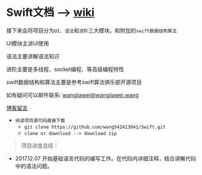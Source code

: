 # Swift文档 --> [wiki](https://github.com/wang542413041/WangSwift/wiki)<br/>

接下来会将项目分为`UI`、`语法`和`进阶`三大模块。和附加的`swift数据结构算法`

UI模块主讲UI使用

语法主要讲解语法知识

进阶主要是多线程、socket编程、等高级编程特性

swift数据结构和算法主要是参考swift算法俱乐部开源项目

如有疑问可以邮件联系: wangjiawei@wangjiawei.wang

[博客留言](http://www.wangjiawei.wang)

* `阅读项目源代码直接下载`
    * ```git clone https://github.com/wang542413041/Swift.git```
    * ```clone or download --> download zip```
    
> 项目进度总结：

* 2017.12.07 开始基础语言代码的编写工作。在代码内详细注释，结合讲解代码中的语法问题。

<!-- * `Swift语言网状图`
    ![Swift网状结构图](https://github.com/wang542413041/picturesFactory/blob/master/Swift%E5%9F%BA%E6%9C%AC%E8%AF%AD%E6%B3%95%E6%80%9D%E7%BB%B4%E5%AF%BC%E5%9B%BE.png?raw=true) -->

